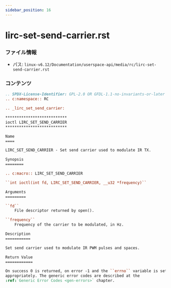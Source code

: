 ```yaml
---
sidebar_position: 16
---
```

# lirc-set-send-carrier.rst

### ファイル情報

- パス: `linux-v6.12/Documentation/userspace-api/media/rc/lirc-set-send-carrier.rst`

### コンテンツ

```rst
.. SPDX-License-Identifier: GPL-2.0 OR GFDL-1.1-no-invariants-or-later
.. c:namespace:: RC

.. _lirc_set_send_carrier:

***************************
ioctl LIRC_SET_SEND_CARRIER
***************************

Name
====

LIRC_SET_SEND_CARRIER - Set send carrier used to modulate IR TX.

Synopsis
========

.. c:macro:: LIRC_SET_SEND_CARRIER

``int ioctl(int fd, LIRC_SET_SEND_CARRIER, __u32 *frequency)``

Arguments
=========

``fd``
    File descriptor returned by open().

``frequency``
    Frequency of the carrier to be modulated, in Hz.

Description
===========

Set send carrier used to modulate IR PWM pulses and spaces.

Return Value
============

On success 0 is returned, on error -1 and the ``errno`` variable is set
appropriately. The generic error codes are described at the
:ref:`Generic Error Codes <gen-errors>` chapter.

```
